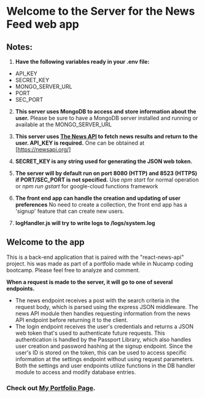 # Welcome to the Server for the News Feed web app

## Notes:
1. **Have the following variables ready in your .env file:**
 - API_KEY 
 - SECRET_KEY
 - MONGO_SERVER_URL
 - PORT
 - SEC_PORT

2. **This server uses MongoDB to access and store information about the user.**
Please be sure to have a MongoDB server installed and running or available at the MONGO_SERVER_URL

3. **This server uses [The News API](https://newsapi.org/) to fetch news results and return to the user.  API_KEY is required.**
One can be obtained at [https://newsapi.org/]

4. **SECRET_KEY is any string used for generating the JSON web token.**

5. **The server will by default run on port 8080 (HTTP) and 8523 (HTTPS) if PORT/SEC_PORT is not specified.**
Use *npm start* for normal operation or *npm run gstart* for google-cloud functions framework

6. **The front end app can handle the creation and updating of user preferences**
No need to create a collection, the front end app has a 'signup' feature that can create new users.

7. **logHandler.js will try to write logs to /logs/system.log**

## Welcome to the app

This is a back-end application that is paired with the "react-news-api" project. his was made as part of a portfolio made while in Nucamp coding bootcamp. Please feel free to analyze and comment.

**When a request is made to the server, it will go to one of several endpoints.** 
 - The news endpoint receives a post with the search criteria in the request body, which is parsed using the express JSON middleware. The news API module then handles requesting information from the news API endpoint before returning it to the client. 
 - The login endpoint receives the user's credentials and returns a JSON web token that's used to authenticate future requests. This authentication is handled by the Passport Library, which also handles user creation and password hashing at the signup endpoint. Since the user's ID is stored on the token, this can be used to access specific information at the settings endpoint without using request parameters. Both the settings and user endpoints utilize functions in the DB handler module to access and modify database entries.

### Check out [My Portfolio Page](https://davidross-web-portfolio.web.app).